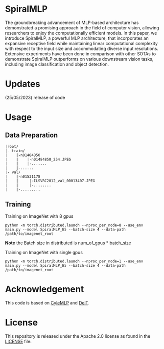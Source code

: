 # SpiralMLP

The groundbreaking advancement of MLP-based architecture has demonstrated a promising approach in the field of computer vision, allowing researchers to enjoy the computationally efficient models. In this paper, we introduce SpiralMLP, a powerful MLP architecture, that incorporates an expansive receptive field while maintaining linear computational complexity with respect to the input size and accommodating diverse input resolutions. Extensive experiments have been done in comparison with other SOTAs to demonstrate SpiralMLP outperforms on various downstream vision tasks, including image classification and object detection.

# Updates
(25/05/2023) release of code

# Usage
## Data Preparation
```
|root/
|- train/
|    |-n01484850
|    |    |-n01484850_254.JPEG
|    |    |-.......
|    |-......
|- val/
|    |-n01531178
|    |     |-ILSVRC2012_val_00013407.JPEG
|    |     |-........
|    |-.........
```

## Training
Training on ImageNet with 8 gpus
```
python -m torch.distributed.launch --nproc_per_node=8 --use_env main.py --model SpiralMLP_B5 --batch-size 4 --data-path /path/to/imagenet_root
```
**Note** the Batch size in distributed is num_of_gpus * batch_size

Training on ImageNet with single gpus
```
python -m torch.distributed.launch --nproc_per_node=1 --use_env main.py --model SpiralMLP_B5 --batch-size 4 --data-path /path/to/imagenet_root
```

# Acknowledgement

This code is based on [CyleMLP](https://github.com/ShoufaChen/CycleMLP) and [DeiT](https://github.com/facebookresearch/deit).

# License

This repository is released under the Apache 2.0 license as found in the [LICENSE](https://github.com/mmcandlee/spiralmlp/blob/main/LICENSE) file.
